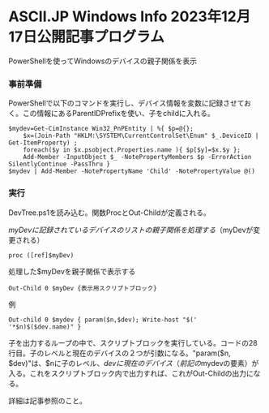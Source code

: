 # ASCII.JP Windows Info 2023年12月17日公開記事プログラム
PowerShellを使ってWindowsのデバイスの親子関係を表示

### 事前準備
PowerShellで以下のコマンドを実行し、デバイス情報を変数に記録させておく。この情報にあるParentIDPrefixを使い、子をchildに入れる。

    $mydev=Get-CimInstance Win32_PnPEntity | %{ $p=@{}; 
        $x=(Join-Path "HKLM:\SYSTEM\CurrentControlSet\Enum" $_.DeviceID | Get-ItemProperty) ;
        foreach($y in $x.psobject.Properties.name ){ $p[$y]=$x.$y };
        Add-Member -InputObject $_ -NotePropertyMembers $p -ErrorAction SilentlyContinue -PassThru }
    $mydev | Add-Member -NotePropertyName 'Child' -NotePropertyValue @()

### 実行
DevTree.ps1を読み込む。関数ProcとOut-Childが定義される。

$myDevに記録されているデバイスのリストの親子関係を処理する（$myDevが変更される）

    proc ([ref]$myDev)

処理した$myDevを親子関係で表示する

    Out-Child 0 $myDev {表示用スクリプトブロック}

例

    Out-child 0 $mydev { param($n,$dev); Write-host "$('  '*$n)$($dev.name)" }

子を出力するループの中で、スクリプトブロックを実行している。コードの28行目。子のレベルと現在のデバイスの２つが引数になる。"param($n, $dev)"は、$nに子のレベル、$devに現在のデバイス（前記の$mydevの要素）が入る。これをスクリプトブロック内で出力すれば、これがOut-Childの出力になる。

詳細は記事参照のこと。
